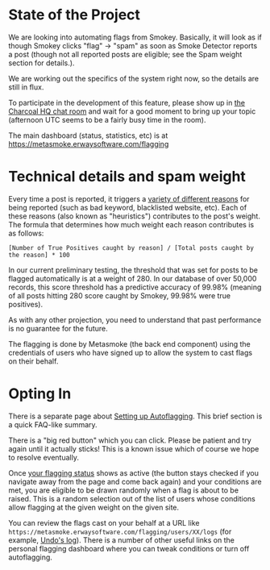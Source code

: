 # State of the Project

We are looking into automating flags from Smokey.  Basically, it will look as if though Smokey clicks "flag" → "spam" as soon as Smoke Detector reports a post (though not all reported posts are eligible; see the Spam weight section for details.).

We are working out the specifics of the system right now, so the details are still in flux.

To participate in the development of this feature, please show up in [the Charcoal HQ chat room](http://chat.stackexchange.com/rooms/11540/charcoal-hq) and wait for a good moment to bring up your topic (afternoon UTC seems to be a fairly busy time in the room).

The main dashboard (status, statistics, etc) is at https://metasmoke.erwaysoftware.com/flagging

# Technical details and spam weight

Every time a post is reported, it triggers a [variety of different reasons](https://metasmoke.erwaysoftware.com/dashboard) for being reported (such as bad keyword, blacklisted website, etc). Each of these reasons (also known as "heuristics") contributes to the post's weight. The formula that determines how much weight each reason contributes is as follows:

```
[Number of True Positives caught by reason] / [Total posts caught by the reason] * 100
```

In our current preliminary testing, the threshold that was set for posts to be flagged automatically is at a weight of 280. In our database of over 50,000 records, this score threshold has a predictive accuracy of 99.98% (meaning of all posts hitting 280 score caught by Smokey, 99.98% were true positives).

As with any other projection, you need to understand that past performance is no guarantee for the future.

The flagging is done by Metasmoke (the back end component) using the credentials of users who have signed up to allow the system to cast flags on their behalf.

# Opting In

There is a separate page about [Setting up Autoflagging](Set-Up-Autoflagging).  This brief section is a quick FAQ-like summary.

There is a "big red button" which you can click.  Please be patient and try again until it actually sticks!  This is a known issue which of course we hope to resolve eventually.

Once [your flagging status](https://metasmoke.erwaysoftware.com/flagging/preferences) shows as active (the button stays checked if you navigate away from the page and come back again) and your conditions are met, you are eligible to be drawn randomly when a flag is about to be raised.  This is a random selection out of the list of users whose conditions allow flagging at the given weight on the given site.

You can review the flags cast on your behalf at a URL like `https://metasmoke.erwaysoftware.com/flagging/users/XX/logs` (for example, [Undo's log](https://metasmoke.erwaysoftware.com/flagging/users/1/logs)).  There is a number of other useful links on the personal flagging dashboard where you can tweak conditions or turn off autoflagging.